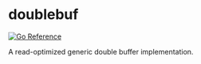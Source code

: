 # doublebuf

[![Go Reference](https://pkg.go.dev/badge/github.com/jncornett/doublebuf.svg)](https://pkg.go.dev/github.com/jncornett/doublebuf)

A read-optimized generic double buffer implementation.
